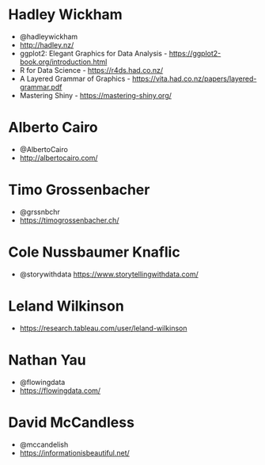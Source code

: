 

# Hadley Wickham
* @hadleywickham
* http://hadley.nz/
* ggplot2: Elegant Graphics for Data Analysis - https://ggplot2-book.org/introduction.html
* R for Data Science - https://r4ds.had.co.nz/
* A Layered Grammar of Graphics - https://vita.had.co.nz/papers/layered-grammar.pdf
* Mastering Shiny - https://mastering-shiny.org/

# Alberto Cairo
* @AlbertoCairo
* http://albertocairo.com/

# Timo Grossenbacher
* @grssnbchr
* https://timogrossenbacher.ch/

# Cole Nussbaumer Knaflic
* @storywithdata
https://www.storytellingwithdata.com/

# Leland Wilkinson
* https://research.tableau.com/user/leland-wilkinson

# Nathan Yau
* @flowingdata
* https://flowingdata.com/

# David McCandless
* @mccandelish
* https://informationisbeautiful.net/
